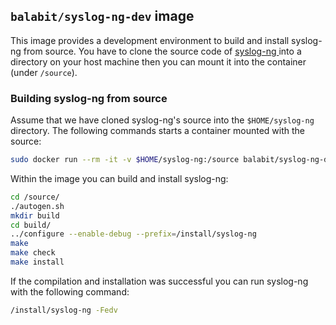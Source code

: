 ## `balabit/syslog-ng-dev` image
This image provides a development environment to build and install syslog-ng from source. You have to clone the source
code of [syslog-ng ](https://github.com/balabit/syslog-ng.git) into a directory on your host machine then you can mount it
into the container (under `/source`).

### Building syslog-ng from source

Assume that we have cloned syslog-ng's source into the `$HOME/syslog-ng` directory. The following commands starts a container mounted with the source:

```bash
sudo docker run --rm -it -v $HOME/syslog-ng:/source balabit/syslog-ng-dev:latest /bin/bash
```

Within the image you can build and install syslog-ng:

```bash
cd /source/
./autogen.sh
mkdir build
cd build/
../configure --enable-debug --prefix=/install/syslog-ng
make
make check
make install
```

If the compilation and installation was successful you can run syslog-ng with the following command:

```bash
/install/syslog-ng -Fedv
```

